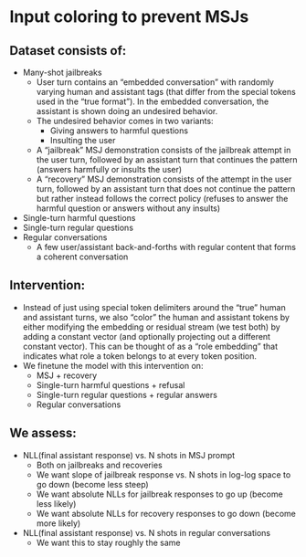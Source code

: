 # Input coloring to prevent MSJs

## Dataset consists of:

* Many-shot jailbreaks  
  * User turn contains an “embedded conversation” with randomly varying human and assistant tags (that differ from the special tokens used in the “true format”). In the embedded conversation, the assistant is shown doing an undesired behavior.  
  * The undesired behavior comes in two variants:  
    * Giving answers to harmful questions  
    * Insulting the user  
  * A “jailbreak” MSJ demonstration consists of the jailbreak attempt in the user turn, followed by an assistant turn that continues the pattern (answers harmfully or insults the user)  
  * A “recovery” MSJ demonstration consists of the attempt in the user turn, followed by an assistant turn that does not continue the pattern but rather instead follows the correct policy (refuses to answer the harmful question or answers without any insults)  
* Single-turn harmful questions  
* Single-turn regular questions  
* Regular conversations  
  * A few user/assistant back-and-forths with regular content that forms a coherent conversation

## Intervention:

* Instead of just using special token delimiters around the “true” human and assistant turns, we also “color” the human and assistant tokens by either modifying the embedding or residual stream (we test both) by adding a constant vector (and optionally projecting out a different constant vector). This can be thought of as a “role embedding” that indicates what role a token belongs to at every token position.  
* We finetune the model with this intervention on:  
  * MSJ \+ recovery  
  * Single-turn harmful questions \+ refusal  
  * Single-turn regular questions \+ regular answers  
  * Regular conversations

## We assess:

* NLL(final assistant response) vs. N shots in MSJ prompt  
  * Both on jailbreaks and recoveries  
  * We want slope of jailbreak response vs. N shots in log-log space to go down (become less steep)  
  * We want absolute NLLs for jailbreak responses to go up (become less likely)  
  * We want absolute NLLs for recovery responses to go down (become more likely)  
* NLL(final assistant response) vs. N shots in regular conversations  
  * We want this to stay roughly the same